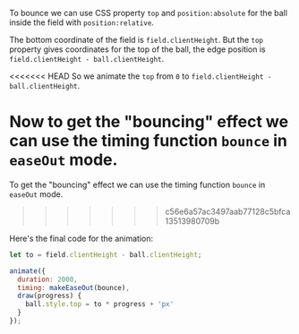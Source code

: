 To bounce we can use CSS property `top` and `position:absolute` for the ball inside the field with `position:relative`.

The bottom coordinate of the field is `field.clientHeight`. But the `top` property gives coordinates for the top of the ball, the edge position is `field.clientHeight - ball.clientHeight`.

<<<<<<< HEAD
So we animate the `top` from `0` to `field.clientHeight - ball.clientHeight`.

Now to get the "bouncing" effect we can use the timing function `bounce` in `easeOut` mode.
=======
To get the "bouncing" effect we can use the timing function `bounce` in `easeOut` mode.
>>>>>>> c56e6a57ac3497aab77128c5bfca13513980709b

Here's the final code for the animation:

```js
let to = field.clientHeight - ball.clientHeight;

animate({
  duration: 2000,
  timing: makeEaseOut(bounce),
  draw(progress) {
    ball.style.top = to * progress + 'px'
  }
});
```
